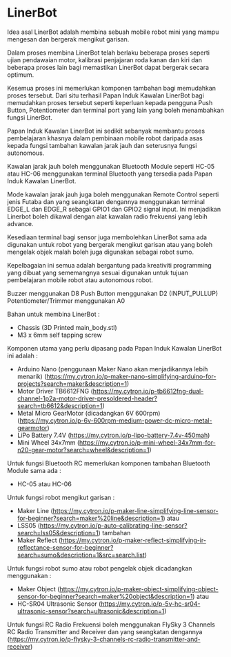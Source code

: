 # LinerBot
Idea asal LinerBot adalah membina sebuah mobile robot mini yang mampu mengesan dan bergerak mengikut garisan.

Dalam proses membina LinerBot telah berlaku beberapa proses seperti ujian pendawaian motor, kalibrasi penjajaran roda kanan dan kiri dan beberapa proses lain bagi memastikan LinerBot dapat bergerak secara optimum.

Kesemua proses ini memerlukan komponen tambahan bagi memudahkan proses tersebut. Dari situ terhasil Papan Induk Kawalan LinerBot bagi memudahkan proses tersebut seperti keperluan kepada pengguna Push Button, Potentiometer dan terminal port yang lain yang boleh menambahkan fungsi LinerBot.

Papan Induk Kawalan LinerBot ini sedikit sebanyak membantu proses pembelajaran khasnya dalam pembinaan mobile robot daripada asas kepada fungsi tambahan kawalan jarak jauh dan seterusnya fungsi autonomous.

Kawalan jarak jauh boleh menggunakan Bluetooth Module seperti HC-05 atau HC-06 menggunakan terminal Bluetooth yang tersedia pada Papan Induk Kawalan LinerBot.

Mode kawalan jarak jauh juga boleh menggunakan Remote Control seperti jenis Futaba dan yang seangkatan dengannya menggunakan terminal EDGE_L dan EDGE_R sebagai GPIO1 dan GPIO2 signal input. Ini menjadikan Linerbot boleh dikawal dengan alat kawalan radio frekuensi yang lebih advance.

Kesediaan terminal bagi sensor juga membolehkan LinerBot sama ada digunakan untuk robot yang bergerak mengikut garisan atau yang boleh mengelak objek malah boleh juga digunakan sebagai robot sumo.

Kepelbagaian ini semua adalah bergantung pada kreativiti programming yang dibuat yang sememangnya sesuai digunakan untuk tujuan pembelajaran mobile robot atau autonomous robot.

Buzzer menggunakan D8
Push Button menggunakan D2 (INPUT_PULLUP)
Potentiometer/Trimmer menggunakan A0

Bahan untuk membina LinerBot :
  - Chassis (3D Printed main_body.stl)
  - M3 x 6mm self tapping screw

Komponen utama yang perlu dipasang pada Papan Induk Kawalan LinerBot ini adalah :
  - Arduino Nano (penggunaan Maker Nano akan menjadikannya lebih menarik)
    (https://my.cytron.io/p-maker-nano-simplifying-arduino-for-projects?search=maker&description=1)
  - Motor Driver TB6612FNG
    (https://my.cytron.io/p-tb6612fng-dual-channel-1p2a-motor-driver-presoldered-header?search=tb6612&description=1)
  - Metal Micro GearMotor (dicadangkan 6V 600rpm)
    (https://my.cytron.io/p-6v-600rpm-medium-power-dc-micro-metal-gearmotor)
  - LiPo Battery 7.4V
    (https://my.cytron.io/p-lipo-battery-7.4v-450mah)
  - Mini Wheel 34x7mm
    (https://my.cytron.io/p-mini-wheel-34x7mm-for-n20-gear-motor?search=wheel&description=1)

Untuk fungsi Bluetooth RC memerlukan komponen tambahan Bluetooth Module sama ada :
  - HC-05 atau HC-06

Untuk fungsi robot mengikut garisan :
  - Maker Line
    (https://my.cytron.io/p-maker-line-simplifying-line-sensor-for-beginner?search=maker%20line&description=1)
  atau
  - LSS05
    (https://my.cytron.io/p-auto-calibrating-line-sensor?search=lss05&description=1)
  tambahan
  - Maker Reflect
    (https://my.cytron.io/p-maker-reflect-simplifying-ir-reflectance-sensor-for-beginner?search=sumo&description=1&src=search.list)

Untuk fungsi robot sumo atau robot pengelak objek dicadangkan menggunakan :
  - Maker Object
    (https://my.cytron.io/p-maker-object-simplifying-object-sensor-for-beginner?search=maker%20object&description=1)
  atau
  - HC-SR04 Ultrasonic Sensor
    (https://my.cytron.io/p-5v-hc-sr04-ultrasonic-sensor?search=ultrasonic&description=1)

Untuk fungsi RC Radio Frekuensi boleh menggunakan FlySky 3 Channels RC Radio Transmitter and Receiver dan yang seangkatan dengannya
(https://my.cytron.io/p-flysky-3-channels-rc-radio-transmitter-and-receiver)
